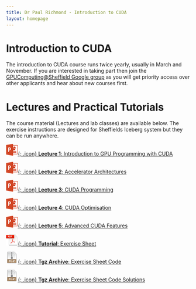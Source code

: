 ```yaml
---
title: Dr Paul Richmond - Introduction to CUDA
layout: homepage
---
```


# Introduction to CUDA

The introduction to CUDA course runs twice yearly, usually in March and November. If you are interested in taking part then join the [GPUComputing@Sheffield Google group](https://groups.google.com/a/sheffield.ac.uk/forum/#!forum/gpucomputing) as you will get priority access over other applicants and hear about new courses first.

# Lectures and Practical Tutorials

The course material (Lectures and lab classes) are available below. The exercise instructions are designed for Sheffields Iceberg system but they can be run anywhere.

[![Lecture 1](../../assets/images/powerpoint.png){: .icon} **Lecture 1**: Introduction to GPU Programming with CUDA](https://drive.google.com/file/d/0B2HbOiEppVPMNnFuZm4xTmc1MkE/view?usp=sharing)

[![Lecture 2](../../assets/images/powerpoint.png){: .icon} **Lecture 2**: Accelerator Architectures](https://drive.google.com/file/d/0B2HbOiEppVPMNFBWZ21vNkYybTg/view?usp=sharing)

[![Lecture 3](../../assets/images/powerpoint.png){: .icon} **Lecture 3**: CUDA Programming](https://drive.google.com/file/d/0B2HbOiEppVPMeFpMQ3FRRDF5XzA/view?usp=sharing)

[![Lecture 4](../../assets/images/powerpoint.png){: .icon} **Lecture 4**: CUDA Optimisation](https://drive.google.com/file/d/0B2HbOiEppVPMLWZ2NVczOVBtaTA/view?usp=sharing)

[![Lecture 5](../../assets/images/powerpoint.png){: .icon} **Lecture 5**: Advanced CUDA Features](https://drive.google.com/file/d/0B2HbOiEppVPMN3U5NDFOZ21QRTg/view?usp=sharing)

[![Tutorial](../../assets/images/pdf.png){: .icon} **Tutorial**: Exercise Sheet](https://drive.google.com/file/d/0B2HbOiEppVPMMFFHRkxZcC1iWHM/view?usp=sharing)

[![Archive](../../assets/images/tgz.png){: .icon} **Tgz Archive**: Exercise Sheet Code](https://drive.google.com/file/d/0B2HbOiEppVPMMjJoemRfZUVhQzQ/view?usp=sharing)

[![Archive](../../assets/images/tgz.png){: .icon} **Tgz Archive**: Exercise Sheet Code Solutions](https://drive.google.com/file/d/0B2HbOiEppVPMVU04ZEFIZDNrNXM/view?usp=sharing)

